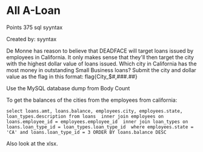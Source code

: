 # All A-Loan
Points 375
sql syyntax

Created by: syyntax

De Monne has reason to believe that DEADFACE will target loans issued by employees in California. It only makes sense that they'll then target the city with the highest dollar value of loans issued. Which city in California has the most money in outstanding Small Business loans? Submit the city and dollar value as the flag in this format: flag{City_$#,###.##}

Use the MySQL database dump from Body Count

To get the balances of the cities from the employees from california:

`select loans.amt, loans.balance, employees.city, employees.state, loan_types.description from loans  inner join employees on loans.employee_id = employees.employee_id  inner join loan_types on loans.loan_type_id = loan_types.loan_type_id  where employees.state = 'CA' and loans.loan_type_id = 3 ORDER BY loans.balance DESC`

Also look at the xlsx.


